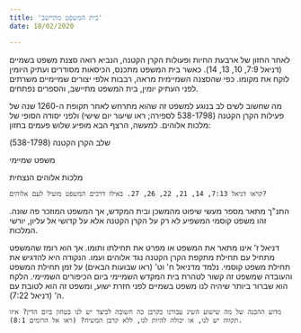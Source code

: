 ```yaml
---
title: 'בית המשפט מתיישב'
date: 18/02/2020

---
```


לאחר החזון של ארבעת החיות ופעולות הקרן הקטנה, הנביא רואה סצנת משפט בשמיים (דניאל 7:9, 10, 13, 14). כאשר בית המשפט מתכנס, הכיסאות מסודרים ועתיק היומין לוקח את מקומו. כפי שהסצנה השמיימית מראה, רבבות אלפי יצורים שמיימיים משרתים לפני העתיק יומין, בית המשפט מתיישב, והספרים נפתחים. 

מה שחשוב לשים לב בנוגע למשפט זה שהוא מתרחש לאחר תקופת ה-1260 שנה של פעילות הקרן הקטנה (538-1798 לספירה; ראו שיעור יום שישי) ולפני יסודה הסופי של מלכות אלוהים. למעשה, הרצף הבא מופיע שלוש פעמים בחזון:

<centrer>שלב הקרן הקטנה (538-1798)</centrer>

<centrer>משפט שמיימי</centrer>

<centrer>מלכות אלוהים הנצחית</centrer>

`קראו דניאל 7:13, 14, 21, 22, 26, 27. באילו דרכים המשפט מועיל לעם אלוהים?`

התנ"ך מתאר מספר מעשי שיפוט מהמשכן ובית המקדש, אך המשפט המוזכר פה שונה. זהו משפט קוסמי המשפיע לא רק על הקרן הקטנה אלא על קדושי אל עליון, יורשי המלכות. 

דניאל ז' אינו מתאר את המשפט או מפרט את תחילתו ותומו. אך הוא רומז שהמשפט מתחיל עם תחילת מתקפת הקרן הקטנה נגד אלוהים ועמו. הנקודה היא להדגיש את תחילת משפט קוסמי. נלמד מדניאל ח' וט' (ראו שבועות הבאים) על זמן תחילת המשפט והעובדה שמשפט זה קשור לטהרת בית המקדש השמיימי ביום הכיפורים השמיימי. הלקח הוא שברור ביותר שיהיה לנו משפט בשמיים לפני חזרת ישוע, ומשפט זה הוא לטובת עם ה' (דניאל 7:22).

`מדוע ההבנה של מה שישוע השיג עבורנו כקרבן כה חשובה לכיצד יש לנו בטחון ביום הדין? איזו תקווה יש לנו, או יכולה להיות לנו, ללא קרבן המשיח? (ראו אל הרומים 8:1).`